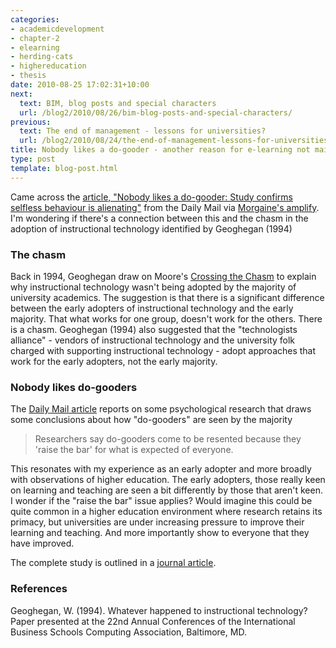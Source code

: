 ```yaml
---
categories:
- academicdevelopment
- chapter-2
- elearning
- herding-cats
- highereducation
- thesis
date: 2010-08-25 17:02:31+10:00
next:
  text: BIM, blog posts and special characters
  url: /blog2/2010/08/26/bim-blog-posts-and-special-characters/
previous:
  text: The end of management - lessons for universities?
  url: /blog2/2010/08/24/the-end-of-management-lessons-for-universities/
title: Nobody likes a do-gooder - another reason for e-learning not mainstreaming?
type: post
template: blog-post.html
---
```

Came across the [article, "Nobody likes a do-gooder: Study confirms selfless behaviour is alienating"](http://www.dailymail.co.uk/sciencetech/article-1305716/Nobody-likes-gooder-Study-confirms-selfless-behaviour-alienating.html) from the Daily Mail via [Morgaine's amplify](http://morgaine.amplify.com/2010/08/24/nobody-likes-a-do-gooder/). I'm wondering if there's a connection between this and the chasm in the adoption of instructional technology identified by Geoghegan (1994)

### The chasm

Back in 1994, Geoghegan draw on Moore's [Crossing the Chasm](http://en.wikipedia.org/wiki/Crossing_the_Chasm) to explain why instructional technology wasn't being adopted by the majority of university academics. The suggestion is that there is a significant difference between the early adopters of instructional technology and the early majority. That what works for one group, doesn't work for the others. There is a chasm. Geoghegan (1994) also suggested that the "technologists alliance" - vendors of instructional technology and the university folk charged with supporting instructional technology - adopt approaches that work for the early adopters, not the early majority.

### Nobody likes do-gooders

The [Daily Mail article](http://www.dailymail.co.uk/sciencetech/article-1305716/Nobody-likes-gooder-Study-confirms-selfless-behaviour-alienating.html) reports on some psychological research that draws some conclusions about how "do-gooders" are seen by the majority

> Researchers say do-gooders come to be resented because they 'raise the bar' for what is expected of everyone.

This resonates with my experience as an early adopter and more broadly with observations of higher education. The early adopters, those really keen on learning and teaching are seen a bit differently by those that aren't keen. I wonder if the "raise the bar" issue applies? Would imagine this could be quite common in a higher education environment where research retains its primacy, but universities are under increasing pressure to improve their learning and teaching. And more importantly show to everyone that they have improved.

The complete study is outlined in a [journal article](http://psycnet.apa.org/journals/psp/99/2/303/).

### References

Geoghegan, W. (1994). Whatever happened to instructional technology? Paper presented at the 22nd Annual Conferences of the International Business Schools Computing Association, Baltimore, MD.